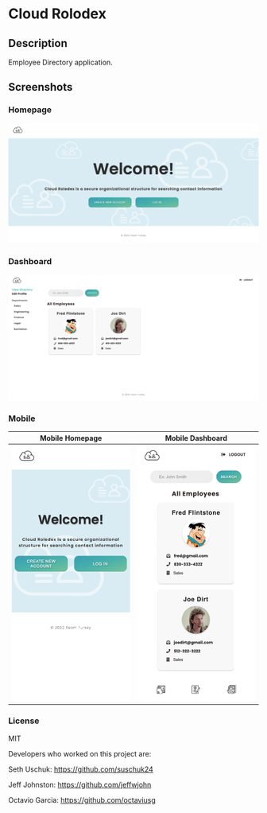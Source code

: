 # Cloud Rolodex

## Description 
Employee Directory application.

## Screenshots
### Homepage
![Homepage](./public/images/homepage.png)

### Dashboard
![Dashboard](./public/images/dashboard.png)

### Mobile
  Mobile Homepage        |  Mobile Dashboard
:-------------------------:|:-------------------------:
![Dashboard](./public/images/mobilehome.png) |  ![Dashboard](./public/images/mobiledash.jpg)

### License
  MIT


Developers who worked on this project are: 

Seth Uschuk: 
https://github.com/suschuk24

Jeff Johnston: 
https://github.com/jeffwjohn

Octavio Garcia:
https://github.com/octaviusg
